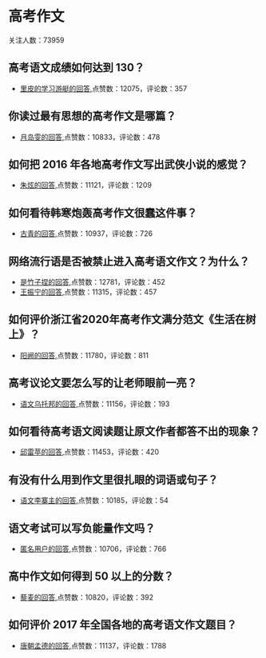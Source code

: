 #  高考作文 
关注人数：73959
## 高考语文成绩如何达到 130？
- [里皮的学习游艇的回答](https://www.zhihu.com/question/29540403/answer/2085828072),点赞数：12075，评论数：357
## 你读过最有思想的高考作文是哪篇？
- [月岛雯的回答](https://www.zhihu.com/question/316607757/answer/648183579),点赞数：10833，评论数：478
## 如何把 2016 年各地高考作文写出武侠小说的感觉？
- [朱炫的回答](https://www.zhihu.com/question/47371008/answer/106450914),点赞数：11121，评论数：1209
## 如何看待韩寒炮轰高考作文很蠢这件事？
- [古青的回答](https://www.zhihu.com/question/47083978/answer/104642460),点赞数：10937，评论数：726
## 网络流行语是否被禁止进入高考语文作文？为什么？
- [是竹子捏的回答](https://www.zhihu.com/question/299209296/answer/-1867983885),点赞数：12781，评论数：452
- [王振宁的回答](https://www.zhihu.com/question/299209296/answer/526654854),点赞数：11315，评论数：457
## 如何评价浙江省2020年高考作文满分范文《生活在树上》？
- [阳阙的回答](https://www.zhihu.com/question/411528513/answer/1379612461),点赞数：11780，评论数：811
## 高考议论文要怎么写的让老师眼前一亮？
- [语文乌托邦的回答](https://www.zhihu.com/question/60533122/answer/177248668),点赞数：11156，评论数：193
## 如何看待高考语文阅读题让原文作者都答不出的现象？
- [邱雷苹的回答](https://www.zhihu.com/question/60864283/answer/457325125),点赞数：11453，评论数：420
## 有没有什么用到作文里很扎眼的词语或句子？
- [语文李寨主的回答](https://www.zhihu.com/question/275399063/answer/849207158),点赞数：10185，评论数：54
## 语文考试可以写负能量作文吗？
- [匿名用户的回答](https://www.zhihu.com/question/272068457/answer/371059883),点赞数：10706，评论数：766
## 高中作文如何得到 50 以上的分数？
- [藜麦的回答](https://www.zhihu.com/question/20590852/answer/398440364),点赞数：10820，评论数：392
## 如何评价 2017 年全国各地的高考语文作文题目？
- [唐朝孟德的回答](https://www.zhihu.com/question/60771153/answer/180086943),点赞数：11137，评论数：1788
